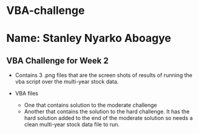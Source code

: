 # VBA-challenge
# Name: Stanley Nyarko Aboagye
VBA Challenge for Week 2
----------------------------------------------------------------------

- Contains 3 .png files that are the screen shots of results of running the vba script over the multi-year stock data.

- VBA files
    * One that contains solution to the moderate challenge
    * Another that contains the solution to the hard challenge. It has the hard solution added to the end of the moderate solution so needs a clean multi-year stock data file to run.
